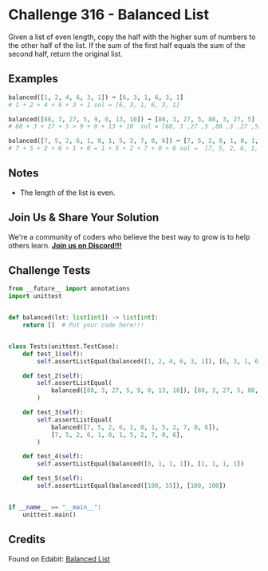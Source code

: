 # Challenge 316 - Balanced List

Given a list of even length, copy the half with the higher sum of numbers to the other half of the list. If the sum of the first half equals the sum of the second half, return the original list.

## Examples
```python
balanced([1, 2, 4, 6, 3, 1]) ➞ [6, 3, 1, 6, 3, 1]
# 1 + 2 + 4 < 6 + 3 + 1 sol = [6, 3, 1, 6, 3, 1]

balanced([88, 3, 27, 5, 9, 0, 13, 10]) ➞ [88, 3, 27, 5, 88, 3, 27, 5]
# 88 + 3 + 27 + 5 > 9 + 0 + 13 + 10  sol = [88, 3 ,27 ,5 ,88 ,3 ,27 ,5]

balanced([7, 5, 2, 6, 1, 0, 1, 5, 2, 7, 0, 6]) ➞ [7, 5, 2, 6, 1, 0, 1, 5, 2, 7, 0, 6]
# 7 + 5 + 2 + 6 + 1 + 0 = 1 + 5 + 2 + 7 + 0 + 6 sol =  [7, 5, 2, 6, 1, 0, 1, 5, 2, 7, 0, 6]
```
## Notes

- The length of the list is even.

## Join Us & Share Your Solution

We're a community of coders who believe the best way to grow is to help others learn. **[Join us on Discord!!!](https://discord.gg/sfHykntuGy)**

## Challenge Tests
```python
from __future__ import annotations
import unittest


def balanced(lst: list[int]) -> list[int]:
    return []  # Put your code here!!!


class Tests(unittest.TestCase):
    def test_1(self):
        self.assertListEqual(balanced([1, 2, 4, 6, 3, 1]), [6, 3, 1, 6, 3, 1])

    def test_2(self):
        self.assertListEqual(
            balanced([88, 3, 27, 5, 9, 0, 13, 10]), [88, 3, 27, 5, 88, 3, 27, 5]
        )

    def test_3(self):
        self.assertListEqual(
            balanced([7, 5, 2, 6, 1, 0, 1, 5, 2, 7, 0, 6]),
            [7, 5, 2, 6, 1, 0, 1, 5, 2, 7, 0, 6],
        )

    def test_4(self):
        self.assertListEqual(balanced([0, 1, 1, 1]), [1, 1, 1, 1])

    def test_5(self):
        self.assertListEqual(balanced([100, 55]), [100, 100])


if __name__ == "__main__":
    unittest.main()
```
## Credits

Found on Edabit: [Balanced List](https://edabit.com/challenge/wuQWimjDwkpnd4xJL)
